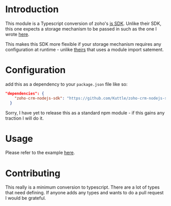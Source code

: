 # Introduction
This module is a Typescript conversion of zoho's [js SDK](https://www.zoho.com/crm/help/developer/server-side-sdks/node-js.html).
Unlike their SDK, this one expects a storage mechanism to be passed in such as the one I wrote [here](https://github.com/Kuttle/zoho-crm-serverless-spotinst-storage).

This makes this SDK more flexible if your storage mechanism requires any configuration at runtime - unlike [theirs](https://www.zoho.com/crm/help/developer/server-side-sdks/node-js.html#Token_Storage) that uses a module import satement.

# Configuration
add this as a dependency to your `package.json` file like so:
```json
"dependencies": {
    "zoho-crm-nodejs-sdk": "https://github.com/Kuttle/zoho-crm-nodejs-sdk.git",
  }
```
Sorry, I have yet to release this as a standard npm module - if this gains any traction I will do it.
# Usage
Please refer to the example [here](https://github.com/Kuttle/zoho-crm-serverless). 
# Contributing
This really is a minimum conversion to typescript. There are a lot of types that need defining. If anyone adds any types and wants to do a pull request I would be grateful. 